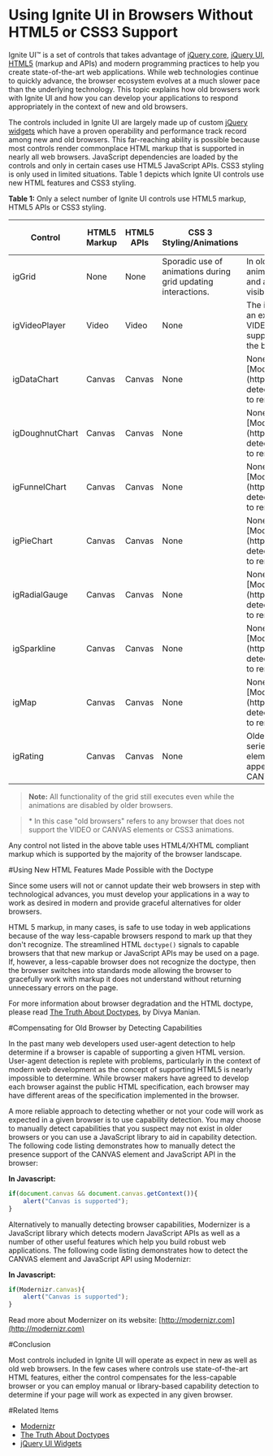 ﻿<!--
|metadata|
{
    "fileName": "deployment-guide-using-netadvantage-for-jquery-in-browsers-that-dont-support-html5-or-css3",
    "controlName": [],
    "tags": []
}
|metadata|
-->

# Using Ignite UI in Browsers Without HTML5 or CSS3 Support



Ignite UI™ is a set of controls that takes advantage of [jQuery core](http://jquery.com), [jQuery UI](http://jqueryui.com), [HTML5](http://en.wikipedia.org/wiki/HTML5) (markup and APIs) and modern programming practices to help you create state-of-the-art web applications. While web technologies continue to quickly advance, the browser ecosystem evolves at a much slower pace than the underlying technology. This topic explains how old browsers work with Ignite UI and how you can develop your applications to respond appropriately in the context of new and old browsers.

The controls included in Ignite UI are largely made up of custom [jQuery widgets](http://en.wikipedia.org/wiki/JQuery_UI#Widgets) which have a proven operability and performance track record among new and old browsers. This far-reaching ability is possible because most controls render commonplace HTML markup that is supported in nearly all web browsers. JavaScript dependencies are loaded by the controls and only in certain cases use HTML5 JavaScript APIs. CSS3 styling is only used in limited situations. Table 1 depicts which Ignite UI controls use new HTML features and CSS3 styling.

**Table 1:** Only a select number of Ignite UI controls use HTML5 markup, HTML5 APIs or CSS3 styling.

<table class="table table-striped">
	<thead>
		<tr>
			<th>Control</th>
			<th>HTML5 Markup</th>
			<th>HTML5 APIs</th>
			<th>CSS 3 Styling/Animations</th>
			<th>Behavior and/or appearance in old browsers*</th>
		</tr>
	</thead>
	<tbody>
		<tr>
			<td>igGrid</td>
			<td>None</td>
			<td>None</td>
			<td>Sporadic use of animations during grid updating interactions.</td>
			<td>In older browsers, the animations do not execute and a single gradient is not visible in Internet Explorer.</td>
		</tr>
		<tr>
			<td>igVideoPlayer</td>
			<td>Video</td>
			<td>Video</td>
			<td>None</td>
			<td>The igVideoPlayer control is an extension of the native VIDEO element which supports fallback content in the body of the element.</td>
		</tr>
		<tr>
			<td>igDataChart</td>
			<td>Canvas</td>
			<td>Canvas</td>
			<td>None</td>
			<td>None - consider using [Modernizr](http://www.modernizr.com/) detection to decide whether to render the chart.</td>
		</tr>
		<tr>
			<td>igDoughnutChart</td>
			<td>Canvas</td>
			<td>Canvas</td>
			<td>None</td>
			<td>None - consider using [Modernizr](http://www.modernizr.com/) detection to decide whether to render the chart.</td>
		</tr>
		<tr>
			<td>igFunnelChart</td>
			<td>Canvas</td>
			<td>Canvas</td>
			<td>None</td>
			<td>None - consider using [Modernizr](http://www.modernizr.com/) detection to decide whether to render the chart.</td>
		</tr>
		<tr>
			<td>igPieChart</td>
			<td>Canvas</td>
			<td>Canvas</td>
			<td>None</td>
			<td>None - consider using [Modernizr](http://www.modernizr.com/) detection to decide whether to render the chart.</td>
		</tr>
		<tr>
			<td>igRadialGauge</td>
			<td>Canvas</td>
			<td>Canvas</td>
			<td>None</td>
			<td>None - consider using [Modernizr](http://www.modernizr.com/) detection to decide whether to render the chart.</td>
		</tr>
		<tr>
			<td>igSparkline</td>
			<td>Canvas</td>
			<td>Canvas</td>
			<td>None</td>
			<td>None - consider using [Modernizr](http://www.modernizr.com/) detection to decide whether to render the chart.</td>
		</tr>
		<tr>
			<td>igMap</td>
			<td>Canvas</td>
			<td>Canvas</td>
			<td>None</td>
			<td>None - consider using [Modernizr](http://www.modernizr.com/) detection to decide whether to render the chart.</td>
		</tr>
		<tr>
			<td>igRating</td>
			<td>Canvas</td>
			<td>Canvas</td>
			<td>None</td>
			<td>Older browsers are served a series of INPUT and SPAN elements which
behave and appear identically from the CANVAS counterpart.</td>
		</tr>
	</tbody>
</table>


>**Note:** All functionality of the grid still executes even while the animations are disabled by older browsers.



>\* In this case "old browsers" refers to any browser that does not support the VIDEO or CANVAS elements or CSS3 animations.

Any control not listed in the above table uses HTML4/XHTML compliant markup which is supported by the majority of the browser landscape.

#Using New HTML Features Made Possible with the Doctype


Since some users will not or cannot update their web browsers in step with technological advances, you must develop your applications in a way to work as desired in modern and provide graceful alternatives for older browsers.

HTML 5 markup, in many cases, is safe to use today in web applications because of the way less-capable browsers respond to mark up that they don't recognize. The streamlined HTML `doctype()` signals to capable browsers that that new markup or JavaScript APIs may be used on a page. If, however, a less-capable browser does not recognize the doctype, then the browser switches into standards mode allowing the browser to gracefully work with markup it does not understand without returning unnecessary errors on the page.

For more information about browser degradation and the HTML doctype, please read [The Truth About Doctypes](http://nimbupani.com/the-truth-about-doctypes.html), by Divya Manian.

#Compensating for Old Browser by Detecting Capabilities


In the past many web developers used user-agent detection to help determine if a browser is capable of supporting a given HTML version. User-agent detection is replete with problems, particularly in the context of modern web development as the concept of supporting HTML5 is nearly impossible to determine. While browser makers have agreed to develop each browser against the public HTML specification, each browser may have different areas of the specification implemented in the browser.

A more reliable approach to detecting whether or not your code will work as expected in a given browser is to use capability detection. You may choose to manually detect capabilities that you suspect may not exist in older browsers or you can use a JavaScript library to aid in capability detection. The following code listing demonstrates how to manually detect the presence support of the CANVAS element and JavaScript API in the browser:

**In Javascript:**

```js
if(document.canvas && document.canvas.getContext()){
    alert("Canvas is supported");
}
```

Alternatively to manually detecting browser capabilities, Modernizer is a JavaScript library which detects modern JavaScript APIs as well as a number of other useful features which help you build robust web applications. The following code listing demonstrates how to detect the CANVAS element and JavaScript API using Modernizr:

**In Javascript:**

```js
if(Modernizr.canvas){
    alert("Canvas is supported");
}
```

Read more about Modernizer on its website: [http://modernizr.com](http://modernizr.com)

#Conclusion


Most controls included in Ignite UI will operate as expect in new as well as old web browsers. In the few cases where controls use state-of-the-art HTML features, either the control compensates for the less-capable browser or you can employ manual or library-based capability detection to determine if your page will work as expected in any given browser.

#Related Items

-   [Modernizr](http://www.modernizr.com/)
-   [The Truth About Doctypes](http://nimbupani.com/the-truth-about-doctypes.html)
-   [jQuery UI Widgets](http://en.wikipedia.org/wiki/JQuery_UI#Widgets)

 

 


